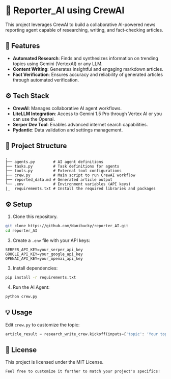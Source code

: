 # 📰 Reporter_AI using CrewAI

This project leverages CrewAI to build a collaborative AI-powered news reporting agent capable of researching, writing, and fact-checking articles.

## 🚀 Features
- **Automated Research**: Finds and synthesizes information on trending topics using Gemini (VertexAI) or any LLM.
- **Content Writing**: Generates insightful and engaging markdown articles.
- **Fact Verification**: Ensures accuracy and reliability of generated articles through automated verification.

## ⚙️ Tech Stack
- **CrewAI**: Manages collaborative AI agent workflows.
- **LiteLLM Integration**: Access to Gemini 1.5 Pro through Vertex AI or you can use the Openai.
- **Serper Dev Tool**: Enables advanced internet search capabilities.
- **Pydantic**: Data validation and settings management.

## 📁 Project Structure
```
.
├── agents.py        # AI agent definitions
├── tasks.py         # Task definitions for agents
├── tools.py         # External tool configurations
├── crew.py          # Main script to run CrewAI workflow
├── reported_data.md # Generated article output
└── .env             # Environment variables (API keys)
|_  requirements.txt # Install the required libraries and packages
```

## ⚙️ Setup
1. Clone this repository.
```bash
git clone https://github.com/Nanibucky/reporter_AI.git
cd reporter_AI
```



3. Create a `.env` file with your API keys:

```env
SERPER_API_KEY=your_serper_api_key
GOOGLE_API_KEY=your_google_api_key
OPENAI_API_KEY=your_openai_api_key
```

3. Install dependencies:
```bash
pip install -r requirements.txt
```

4. Run the AI Agent:
```bash
python crew.py
```

## 💡 Usage
Edit `crew.py` to customize the topic:
```python
article_result = research_write_crew.kickoff(inputs={'topic': 'Your topic here'})
```

## 📝 License
This project is licensed under the MIT License.
```
Feel free to customize it further to match your project's specifics!

